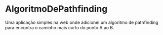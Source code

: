 # AlgoritmoDePathfinding
Uma aplicação simples na web onde adicionei um algoritmo de pathfinding para encontra o caminho mais curto do ponto A ao B.
